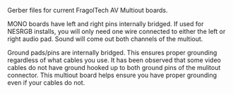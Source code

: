 Gerber files for current FragolTech AV Multiout boards.

MONO boards have left and right pins internally bridged. If used for NESRGB installs, you will only need one wire connected to either the left or right audio pad. Sound will come out both channels of the multiout.

Ground pads/pins are internally bridged. This ensures proper grounding regardless of what cables you use. It has been observed that some video cables do not have ground hooked up to both ground pins of the mulitout connector. This multiout board helps ensure you have proper grounding even if your cables do not.
